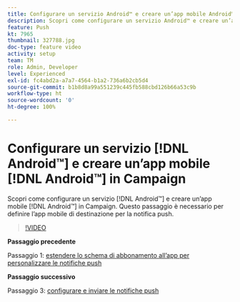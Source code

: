 ```yaml
---
title: Configurare un servizio Android™ e creare un’app mobile Android™ in Campaign
description: Scopri come configurare un servizio Android™ e creare un’app mobile Android™ in Campaign.
feature: Push
kt: 7965
thumbnail: 327788.jpg
doc-type: feature video
activity: setup
team: TM
role: Admin, Developer
level: Experienced
exl-id: fc4abd2a-a7a7-4564-b1a2-736a6b2cb5d4
source-git-commit: b1b8d8a99a551239c445fb588cbd126b66a53c9b
workflow-type: ht
source-wordcount: '0'
ht-degree: 100%

---
```


# Configurare un servizio [!DNL Android™] e creare un’app mobile [!DNL Android™] in Campaign

Scopri come configurare un servizio [!DNL Android™] e creare un’app mobile [!DNL Android™] in Campaign. Questo passaggio è necessario per definire l’app mobile di destinazione per la notifica push.

>[!VIDEO](https://video.tv.adobe.com/v/327788?quality=12&learn=on)

**Passaggio precedente**

Passaggio 1: [estendere lo schema di abbonamento all’app per personalizzare le notifiche push](/help/tutorial-get-started-with-push-notifications-for-android/extend-the-app-subscription-schema.md)

**Passaggio successivo**

Passaggio 3: [configurare e inviare le notifiche push](/help/tutorial-get-started-with-push-notifications-for-android/configure-and-send-push-notifications.md)
